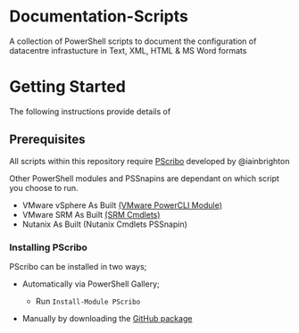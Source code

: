 # Documentation-Scripts

A collection of PowerShell scripts to document the configuration of datacentre infrastucture in Text, XML, HTML & MS Word formats

# Getting Started
The following instructions provide details of

## Prerequisites

All scripts within this repository require [PScribo](https://github.com/iainbrighton/PScribo) developed by @iainbrighton

Other PowerShell modules and PSSnapins are dependant on which script you choose to run.

- VMware vSphere As Built [(VMware PowerCLI Module)](https://www.powershellgallery.com/packages/VMware.PowerCLI/10.0.0.7895300)
- VMware SRM As Built [(SRM Cmdlets)](https://github.com/benmeadowcroft/SRM-Cmdlets.git)
- Nutanix As Built (Nutanix Cmdlets PSSnapin)

### Installing PScribo
PScribo can be installed in two ways;
- Automatically via PowerShell Gallery;
  - Run ```Install-Module PScribo```

- Manually by downloading the [GitHub package](https://github.com/iainbrighton/PScribo)
 

